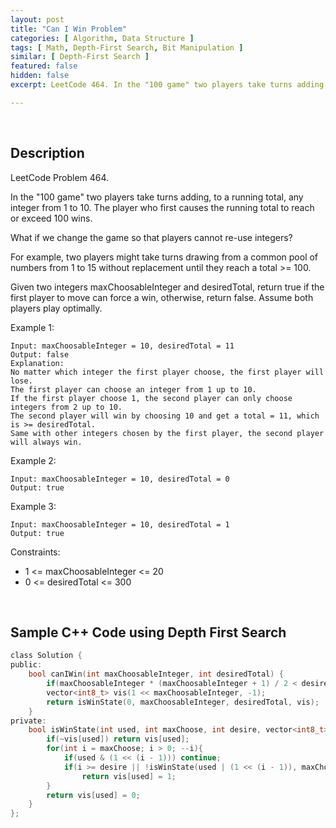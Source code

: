 ```yaml
---
layout: post
title: "Can I Win Problem"
categories: [ Algorithm, Data Structure ]
tags: [ Math, Depth-First Search, Bit Manipulation ]
similar: [ Depth-First Search ]
featured: false
hidden: false
excerpt: LeetCode 464. In the "100 game" two players take turns adding, to a running total, any integer from 1 to 10. The player who first causes the running total to reach or exceed 100 wins.

---
```


<br />

## Description

LeetCode Problem 464.

In the "100 game" two players take turns adding, to a running total, any integer from 1 to 10. The player who first causes the running total to reach or exceed 100 wins.

What if we change the game so that players cannot re-use integers?

For example, two players might take turns drawing from a common pool of numbers from 1 to 15 without replacement until they reach a total >= 100.

Given two integers maxChoosableInteger and desiredTotal, return true if the first player to move can force a win, otherwise, return false. Assume both players play optimally.

Example 1:
```
Input: maxChoosableInteger = 10, desiredTotal = 11
Output: false
Explanation:
No matter which integer the first player choose, the first player will lose.
The first player can choose an integer from 1 up to 10.
If the first player choose 1, the second player can only choose integers from 2 up to 10.
The second player will win by choosing 10 and get a total = 11, which is >= desiredTotal.
Same with other integers chosen by the first player, the second player will always win.
```

Example 2:
```
Input: maxChoosableInteger = 10, desiredTotal = 0
Output: true
```

Example 3:
```
Input: maxChoosableInteger = 10, desiredTotal = 1
Output: true
```

Constraints:
* 1 <= maxChoosableInteger <= 20
* 0 <= desiredTotal <= 300

<br />

## Sample C++ Code using Depth First Search 


```c
class Solution { 
public:
    bool canIWin(int maxChoosableInteger, int desiredTotal) {
        if(maxChoosableInteger * (maxChoosableInteger + 1) / 2 < desiredTotal) return false;
        vector<int8_t> vis(1 << maxChoosableInteger, -1);
        return isWinState(0, maxChoosableInteger, desiredTotal, vis);
    }
private:
    bool isWinState(int used, int maxChoose, int desire, vector<int8_t>& vis){
        if(~vis[used]) return vis[used];
        for(int i = maxChoose; i > 0; --i){
            if(used & (1 << (i - 1))) continue;
            if(i >= desire || !isWinState(used | (1 << (i - 1)), maxChoose, desire - i, vis))
                return vis[used] = 1;
        }
        return vis[used] = 0;
    }
};
```


